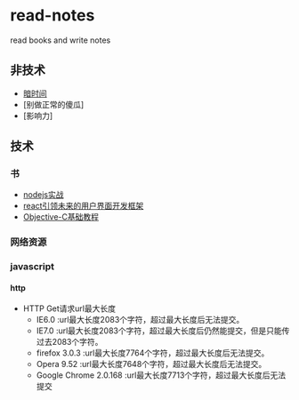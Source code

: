 # read-notes
read books and write notes

## 非技术
* [暗时间](https://github.com/hutaoer/read-notes/blob/master/un-technology/dark_time.md)
* [别做正常的傻瓜]
* [影响力]

## 技术

### 书
* [nodejs实战](https://github.com/hutaoer/read-notes/blob/master/technology/nodejs_in_action.md)
* [react引领未来的用户界面开发框架](https://github.com/hutaoer/read-notes/blob/master/technology/developing_a_react_edge.md)
* [Objective-C基础教程](https://github.com/hutaoer/read-notes/blob/master/technology/Learn_Objective-C_on_the_Mac_For_OSX_and_iOS.md)


### 网络资源


### javascript

#### http
* HTTP Get请求url最大长度
  - IE6.0                :url最大长度2083个字符，超过最大长度后无法提交。
  - IE7.0                :url最大长度2083个字符，超过最大长度后仍然能提交，但是只能传过去2083个字符。
  - firefox 3.0.3     :url最大长度7764个字符，超过最大长度后无法提交。
  - Opera 9.52       :url最大长度7648个字符，超过最大长度后无法提交。
  - Google Chrome 2.0.168   :url最大长度7713个字符，超过最大长度后无法提交